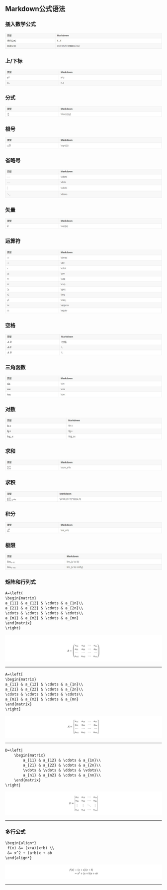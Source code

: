 ## Markdown公式语法

### 插入数学公式

![](assets/Markdown公式语法/数学公式.jpg)



### 上/下标

![](assets/Markdown公式语法/上下标.jpg)



### 分式

![](assets/Markdown公式语法/分式.jpg)



### 根号

![](assets/Markdown公式语法/根号.jpg)



### 省略号

![](assets/Markdown公式语法/省略号.jpg)



### 矢量

![](assets/Markdown公式语法/矢量.jpg)



### 运算符

![](assets/Markdown公式语法/运算符.jpg)



### 空格

![](assets/Markdown公式语法/空格.jpg)



### 三角函数

![](assets/Markdown公式语法/三角函数.jpg)



### 对数

![](assets/Markdown公式语法/对数.jpg)



### 求和

![](assets/Markdown公式语法/求和.jpg)



### 求积

![](assets/Markdown公式语法/求积.jpg)



### 积分

![](assets/Markdown公式语法/积分.jpg)



### 极限

![](assets/Markdown公式语法/极限.jpg)



### 矩阵和行列式

```
A=\left(
\begin{matrix}
a_{11} & a_{12} & \cdots & a_{1n}\\
a_{21} & a_{22} & \cdots & a_{2n}\\
\cdots & \cdots & \cdots & \cdots\\
a_{m1} & a_{m2} & \cdots & a_{mn}
\end{matrix}
\right)
```

![](assets/Markdown公式语法/矩阵和行列式1.jpg)

***

```
A=\left[
\begin{matrix}
a_{11} & a_{12} & \cdots & a_{1n}\\
a_{21} & a_{22} & \cdots & a_{2n}\\
\cdots & \cdots & \cdots & \cdots\\
a_{m1} & a_{m2} & \cdots & a_{mn}
\end{matrix}
\right]
```

![](assets/Markdown公式语法/矩阵和行列式2.jpg)

***

```
D=\left|
    \begin{matrix}
        a_{11} & a_{12} & \cdots & a_{1n}\\
        a_{21} & a_{22} & \cdots & a_{2n}\\
        \vdots & \vdots & \ddots & \vdots\\
        a_{n1} & a_{n2} & \cdots & a_{nn}\\
    \end{matrix}
\right|
```

![](assets/Markdown公式语法/矩阵和行列式3.jpg)

***

### 多行公式

```
\begin{align*}
 f(x) &= (x+a)(x+b) \\
 &= x^2 + (a+b)x + ab
\end{align*}
```

![](assets/Markdown公式语法/多行公式.jpg)

***
